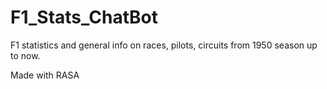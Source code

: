 # F1_Stats_ChatBot
F1 statistics and general info on races, pilots, circuits from 1950 season up to now.

Made with RASA